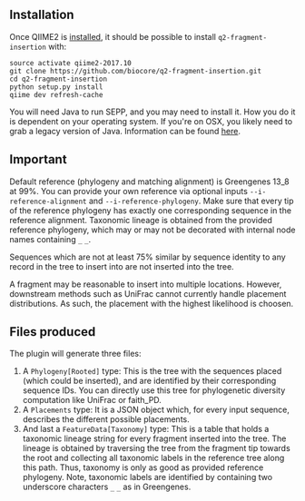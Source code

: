 ## Installation

Once QIIME2 is [installed](https://docs.qiime2.org/2017.10/install/native/), it should be possible to install `q2-fragment-insertion` with:

    source activate qiime2-2017.10
    git clone https://github.com/biocore/q2-fragment-insertion.git
    cd q2-fragment-insertion
    python setup.py install
    qiime dev refresh-cache

You will need Java to run SEPP, and you may need to install it. How you do it is dependent on your operating system. If you're on OSX, you likely need to grab a legacy version of Java. Information can be found [here](https://support.apple.com/kb/dl1572?locale=en_US).

## Important

Default reference (phylogeny and matching alignment) is Greengenes 13_8 at 99%.
You can provide your own reference via optional inputs `--i-reference-alignment` and `--i-reference-phylogeny`. Make sure that every tip of the reference phylogeny has exactly one corresponding sequence in the reference alignment. Taxonomic lineage is obtained from the provided reference phylogeny, which may or may not be decorated with internal node names containing `_` `_`.

Sequences which are not at least 75% similar by sequence identity to any record in the tree to insert into are not inserted into the tree.

A fragment may be reasonable to insert into multiple locations. However, downstream methods such as UniFrac cannot currently handle placement distributions. As such, the placement with the highest likelihood is choosen.

## Files produced

The plugin will generate three files:
  1. A `Phylogeny[Rooted]` type: This is the tree with the sequences placed (which could be inserted), and are identified by their corresponding sequence IDs. You can directly use this tree for phylogenetic diversity computation like UniFrac or faith_PD.
  2. A `Placements` type: It is a JSON object which, for every input sequence, describes the different possible placements.
  3. And last a `FeatureData[Taxonomy]` type: This is a table that holds a taxonomic lineage string for every fragment inserted into the tree. The lineage is obtained by traversing the tree from the fragment tip towards the root and collecting all taxonomic labels in the reference tree along this path. Thus, taxonomy is only as good as provided reference phylogeny. Note, taxonomic labels are identified by containing two underscore characters `_` `_` as in Greengenes.
